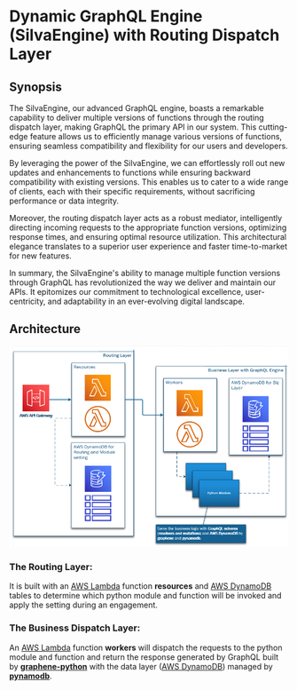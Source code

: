 # Dynamic GraphQL Engine (SilvaEngine) with Routing Dispatch Layer 

## Synopsis
The SilvaEngine, our advanced GraphQL engine, boasts a remarkable capability to deliver multiple versions of functions through the routing dispatch layer, making GraphQL the primary API in our system. This cutting-edge feature allows us to efficiently manage various versions of functions, ensuring seamless compatibility and flexibility for our users and developers.

By leveraging the power of the SilvaEngine, we can effortlessly roll out new updates and enhancements to functions while ensuring backward compatibility with existing versions. This enables us to cater to a wide range of clients, each with their specific requirements, without sacrificing performance or data integrity.

Moreover, the routing dispatch layer acts as a robust mediator, intelligently directing incoming requests to the appropriate function versions, optimizing response times, and ensuring optimal resource utilization. This architectural elegance translates to a superior user experience and faster time-to-market for new features.

In summary, the SilvaEngine's ability to manage multiple function versions through GraphQL has revolutionized the way we deliver and maintain our APIs. It epitomizes our commitment to technological excellence, user-centricity, and adaptability in an ever-evolving digital landscape.

## Architecture
![Architecture](/images/2020-04-22_12-26-42.png)

### The Routing Layer:
It is built with an [AWS Lambda](https://aws.amazon.com/lambda/) function **resources** and [AWS DynamoDB](https://aws.amazon.com/dynamodb/) tables to determine which python module and function will be invoked and apply the setting during an engagement.

### The Business Dispatch Layer:
An [AWS Lambda](https://aws.amazon.com/lambda/) function **workers** will dispatch the requests to the python module and function and return the response generated by GraphQL built by [**graphene-python**](https://graphene-python.org/) with the data layer ([AWS DynamoDB](https://aws.amazon.com/dynamodb/)) managed by [**pynamodb**](https://pynamodb.readthedocs.io).
